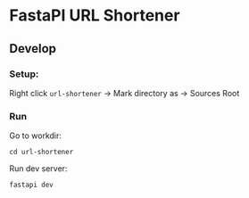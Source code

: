 # FastaPI URL Shortener

## Develop

### Setup:

Right click `url-shortener` -> Mark directory as -> Sources Root

### Run

Go to workdir:
```shell
cd url-shortener
```

Run dev server:
```shell
fastapi dev
```